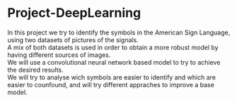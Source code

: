 # Project-DeepLearning

In this project we try to identify the symbols in the American Sign Language, using two datasets of pictures of the signals.  
A mix of both datasets is used in order to obtain a more robust model by having different sources of images.  
We will use a convolutional neural network based model to try to achieve the desired results.  
We will try to analyse wich symbols are easier to identify and which are easier to counfound, and will try different appraches to improve a base model.  
